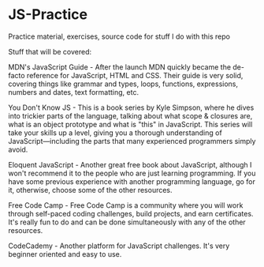 # JS-Practice
Practice material, exercises, source code for stuff I do with this repo

Stuff that will be covered:

MDN's JavaScript Guide - After the launch MDN quickly became the de-facto reference for JavaScript, HTML and CSS. Their guide is very solid, covering things like grammar and types, loops, functions, expressions, numbers and dates, text formatting, etc.

You Don't Know JS - This is a book series by Kyle Simpson, where he dives into trickier parts of the language, talking about what scope & closures are, what is an object prototype and what is "this" in JavaScript. This series will take your skills up a level, giving you a thorough understanding of JavaScript—including the parts that many experienced programmers simply avoid.

Eloquent JavaScript - Another great free book about JavaScript, although I won't recommend it to the people who are just learning programming. If you have some previous experience with another programming language, go for it, otherwise, choose some of the other resources.

Free Code Camp - Free Code Camp is a community where you will work through self-paced coding challenges, build projects, and earn certificates. It's really fun to do and can be done simultaneously with any of the other resources.

CodeCademy - Another platform for JavaScript challenges. It's very beginner oriented and easy to use.

